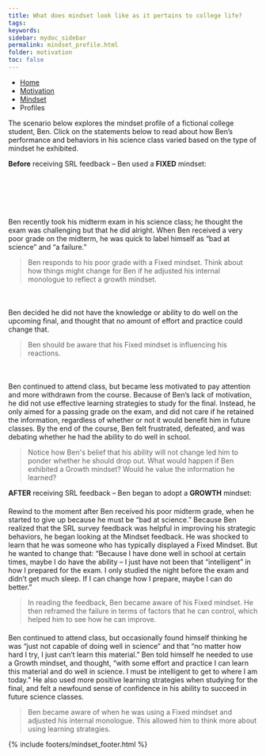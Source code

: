 ```yaml
---
title: What does mindset look like as it pertains to college life?
tags: 
keywords: 
sidebar: mydoc_sidebar
permalink: mindset_profile.html
folder: motivation
toc: false
---
```


<ul class="breadcrumb">
    <li><a href="index.html">Home</a></li>
    <li><a href="motivation.html">Motivation</a></li>
    <li><a href="mindset.html">Mindset</a></li>
    <li class="active">Profiles</li>
</ul>




The scenario below explores the mindset profile of a fictional college student, Ben. Click on the statements below to read about how Ben’s performance and behaviors in his science class varied based on the type of mindset he exhibited. 
 

**Before** receiving SRL feedback – Ben used a  **FIXED** mindset:

<div class="col-md-6" style="margin-top: 100px"> <!-- Adjust the margin-top until the text displays where you want -->
Ben recently took his midterm exam in his science class; he thought the exam was challenging but that he did alright. When Ben received a very poor grade on the midterm, he was quick to label himself as “bad at science” and “a failure.”
</div><div class="col-md-6"><blockquote class="oval-thought">
Ben responds to his poor grade with a Fixed mindset. Think about how things might change for Ben if he adjusted his internal monologue to reflect a growth mindset.
</blockquote></div>
<div class="col-md-6" style="margin-top: 50px"> <!-- Adjust the margin-top until the text displays where you want -->
Ben decided he did not have the knowledge or ability to do well on the upcoming final, and thought that no amount of effort and practice could change that.
</div><div class="col-md-6"><blockquote class="oval-thought">
Ben should be aware that his Fixed mindset is influencing his reactions.
</blockquote></div>
<div class="col-md-6" style="margin-top: 50px"> <!-- Adjust the margin-top until the text displays where you want -->
Ben continued to attend class, but became less motivated to pay attention and more withdrawn from the course. Because of Ben’s lack of motivation, he did not use effective learning strategies to study for the final. Instead, he only aimed for a passing grade on the exam, and did not care if he retained the information, regardless of whether or not it would benefit him in future classes. By the end of the course, Ben felt frustrated, defeated, and was debating whether he had the ability to do well in school.
</div><div class="col-md-6"><blockquote class="oval-thought">
Notice how Ben's belief that his ability will not change led him to ponder whether he should drop out. What would happen if Ben exhibited a Growth mindset? Would he value the information he learned?
</blockquote></div>


 
 **AFTER** receiving SRL feedback – Ben began to adopt a **GROWTH** mindset:
 
 <div class="col-md-6" style="margin-top: 20px"> <!-- Adjust the margin-top until the text displays where you want -->
Rewind to the moment after Ben received his poor midterm grade, when he started to give up because he must be “bad at science.” Because Ben realized that the SRL survey feedback was helpful in improving his strategic behaviors, he began looking at the Mindset feedback. He was shocked to learn that he was someone who has typically displayed a Fixed Mindset. But he wanted to change that: “Because I have done well in school at certain times, maybe I do have the ability – I just have not been that “intelligent” in how I prepared for the exam.  I only studied the night before the exam and didn’t get much sleep. If I can change how I prepare, maybe I can do better.”
</div><div class="col-md-6"><blockquote class="oval-thought">
In reading the feedback, Ben became aware of his Fixed mindset. He then reframed the failure in terms of factors that he can control, which helped him to see how he can improve. 
</blockquote></div>
 
 <div class="col-md-6" style="margin-top: 20px"> <!-- Adjust the margin-top until the text displays where you want -->
Ben continued to attend class, but occasionally found himself thinking he was “just not capable of doing well in science” and that “no matter how hard I try, I just can’t learn this material.” Ben told himself he needed to use a Growth mindset, and thought, “with some effort and practice I can learn this material and do well in science. I must be intelligent to get to where I am today.” He also used more positive learning strategies when studying for the final, and felt a newfound sense of confidence in his ability to succeed in future science classes.
</div><div class="col-md-6"><blockquote class="oval-thought">
Ben became aware of when he was using a Fixed mindset and adjusted his internal monologue. This allowed him to think more about using learning strategies. 
</blockquote></div>

 {% include footers/mindset_footer.html %}

